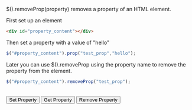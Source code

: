 $().removeProp(property) removes a property of an HTML element.

First set up an element
```html
<div id="property_content"></div>
```

Then set a property with a value of "hello"
```js
$("#property_content").prop("test_prop","hello");
```

Later you can use $().removeProp using the property name to remove the property from the element.
```js
$("#property_content").removeProp("test_prop");
```

</br>
<div id="property_content"></div>
<input type="button" value="Set Property" onclick='$("#property_content").prop("test_prop","hello");'>
<input type="button" value="Get Property" onclick='alert($("#property_content").prop("test_prop"));'>
<input type="button" value="Remove Property" onclick='$("#property_content").removeProp("test_prop");'>
